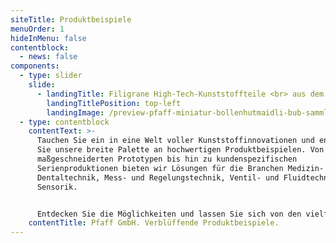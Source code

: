 ```yaml
---
siteTitle: Produktbeispiele
menuOrder: 1
hideInMenu: false
contentblock:
  - news: false
components:
  - type: slider
    slide:
      - landingTitle: Filigrane High-Tech-Kunststoffteile <br> aus dem Schwarzwald.
        landingTitlePosition: top-left
        landingImage: /preview-pfaff-miniatur-bollenhutmaidli-bub-sammlung.jpg
  - type: contentblock
    contentText: >-
      Tauchen Sie ein in eine Welt voller Kunststoffinnovationen und entdecken
      Sie unsere breite Palette an hochwertigen Produktbeispielen. Von
      maßgeschneiderten Prototypen bis hin zu kundenspezifischen
      Serienproduktionen bieten wir Lösungen für die Branchen Medizin- und
      Dentaltechnik, Mess- und Regelungstechnik, Ventil- und Fluidtechnik sowie
      Sensorik.


      Entdecken Sie die Möglichkeiten und lassen Sie sich von den vielfältigen Kunststoffanwendungen bei PFAFF GmbH inspirieren.
    contentTitle: Pfaff GmbH. Verblüffende Produktbeispiele.
---
```

